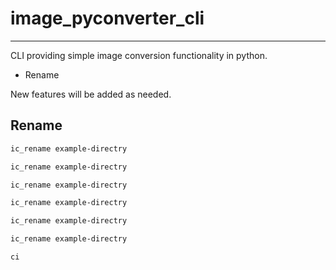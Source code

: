 # image_pyconverter_cli

---------------------------------------

CLI providing simple image conversion functionality in python.

* Rename

New features will be added as needed.

## Rename


```bash
ic_rename example-directry
```

```bash
ic_rename example-directry
```

```bash
ic_rename example-directry
```

```bash
ic_rename example-directry
```

```bash
ic_rename example-directry
```

```bash
ic_rename example-directry

ci
```
